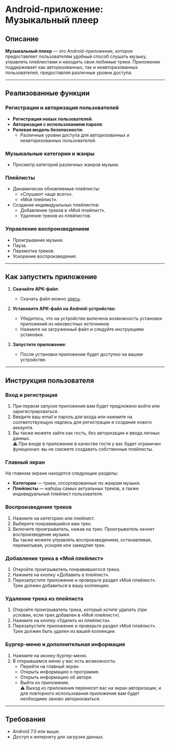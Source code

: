 # Android-приложение: Музыкальный плеер

## Описание
**Музыкальный плеер** — это Android-приложение, которое предоставляет пользователям удобный способ слушать музыку, управлять плейлистами и находить свои любимые треки. Приложение поддерживает как авторизованных, так и неавторизованных пользователей, предоставляя различные уровни доступа.

---

## Реализованные функции

### Регистрация и авторизация пользователей
- **Регистрация новых пользователей**.
- **Авторизация с использованием пароля**.
- **Ролевая модель безопасности**:
  - Различные уровни доступа для авторизованных и неавторизованных пользователей.

### Музыкальные категории и жанры
- Просмотр категорий различных жанров музыки.

### Плейлисты
- Динамически обновляемые плейлисты:
  - «Слушают чаще всего».
  - «Мой плейлист».
- Создание индивидуальных плейлистов:
  - Добавление треков в «Мой плейлист».
  - Удаление треков из плейлистов.

### Управление воспроизведением
- Проигрывание музыки.
- Пауза.
- Перемотка треков.
- Ускорение воспроизведения.

---

## Как запустить приложение

1. **Скачайте APK-файл**:
   - Скачать файл можно [здесь](https://github.com/TusyaSonne/MusicPlayerCourseWork/blob/main/app/release/app-release.apk).

2. **Установите APK-файл на Android-устройство**:
   - Убедитесь, что на устройстве включена возможность установки приложений из неизвестных источников.
   - Нажмите на загруженный файл и следуйте инструкциям установки.

3. **Запустите приложение**:
   - После установки приложение будет доступно на вашем устройстве.

---

## Инструкция пользователя

### Вход и регистрация
1. При первом запуске приложения вам будет предложено войти или зарегистрироваться.
2. Введите ваш email и пароль для входа или нажмите на соответствующую надпись для регистрации и создания нового аккаунта.
3. Вы также можете зайти как гость, без авторизации и ввода личных данных.  
   ⚠️ При входе в приложение в качестве гостя у вас будет ограничен функционал: вы не сможете создавать собственные плейлисты.

### Главный экран
На главном экране находятся следующие разделы:
- **Категории** — треки, отсортированные по жанрам музыки.
- **Плейлисты** — наборы самых актуальных треков, а также индивидуальный плейлист пользователя.

### Воспроизведение треков
1. Нажмите на категорию или плейлист.
2. Выберите понравившийся вам трек.
3. Включите проигрыватель, нажав на трек. Проигрыватель начнет воспроизведение музыки.  
   Вы также можете управлять воспроизведением, останавливая, перематывая, ускоряя или замедляя трек.

### Добавление трека в «Мой плейлист»
1. Откройте проигрыватель понравившегося трека.
2. Нажмите на кнопку «Добавить в плейлист».
3. Перезапустите приложение и проверьте раздел «Мой плейлист». Трек должен добавиться в вашу коллекцию.

### Удаление трека из плейлиста
1. Откройте проигрыватель трека, который хотите удалить (при условии, если трек добавлен в «Мой плейлист»).
2. Нажмите на кнопку «Удалить из плейлиста».
3. Перезапустите приложение и проверьте раздел «Мой плейлист». Трек должен быть удален из вашей коллекции.

### Бургер-меню и дополнительная информация
1. Нажмите на иконку бургер-меню.
2. В открывшемся меню у вас есть возможность:
   - Перейти на главный экран.
   - Открыть информацию о программе.
   - Открыть информацию об авторе.
   - Выйти из приложения.  
     ⚠️ Выход из приложения перенесет вас на экран авторизации, и для повторного использования приложения вам будет необходимо заново авторизоваться.

---

## Требования
- Android 7.0 или выше.
- Доступ к интернету для загрузки данных.

